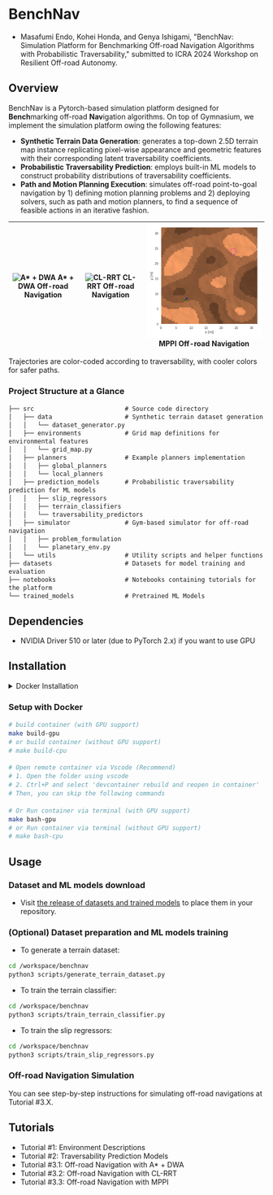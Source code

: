 # BenchNav

- Masafumi Endo, Kohei Honda, and Genya Ishigami, "BenchNav: Simulation Platform for Benchmarking Off-road Navigation Algorithms with Probabilistic Traversability," submitted to ICRA 2024 Workshop on Resilient Off-road Autonomy.

## Overview

BenchNav is a Pytorch-based simulation platform designed for **Bench**marking off-road **Nav**igation algorithms.
On top of Gymnasium, we implement the simulation platform owing the following features:

- **Synthetic Terrain Data Generation**: generates a top-down 2.5D terrain map instance replicating pixel-wise appearance and geometric features with their corresponding latent traversability coefficients.
- **Probabilistic Traversability Prediction**: employs built-in ML models to construct probability distributions of traversability coefficients.
- **Path and Motion Planning Execution**: simulates off-road point-to-goal navigation by 1) defining motion planning problems and 2) deploying solvers, such as path and motion planners, to find a sequence of feasible actions in an iterative fashion.

| ![A* + DWA](/assets/AStar_DWA.gif)  A* + DWA Off-road Navigation | ![CL-RRT](/assets/CL_RRT.gif)  CL-RRT Off-road Navigation | ![MPPI](/assets/MPPI.gif)  MPPI Off-road Navigation |
|:---:|:---:|:---:|

Trajectories are color-coded according to traversability, with cooler colors for safer paths.

### Project Structure at a Glance
```
├── src                         # Source code directory
│   ├── data                    # Synthetic terrain dataset generation
│   │   └── dataset_generator.py
│   ├── environments            # Grid map definitions for environmental features
│   │   └── grid_map.py
│   ├── planners                # Example planners implementation
│   │   ├── global_planners
│   │   └── local_planners
│   ├── prediction_models       # Probabilistic traversability prediction for ML models
│   │   ├── slip_regressors
│   │   ├── terrain_classifiers
│   │   └── traversability_predictors
│   ├── simulator               # Gym-based simulator for off-road navigation
│   │   ├── problem_formulation
│   │   └── planetary_env.py
│   └── utils                   # Utility scripts and helper functions
├── datasets                    # Datasets for model training and evaluation
├── notebooks                   # Notebooks containing tutorials for the platform
└── trained_models              # Pretrained ML Models

```

## Dependencies

- NVIDIA Driver 510 or later (due to PyTorch 2.x) if you want to use GPU

## Installation

<details>
<summary>Docker Installation</summary>

### Install Docker

[Installation guide](https://docs.docker.com/engine/install/ubuntu/#install-using-the-repository)

```bash
# Install from get.docker.com
curl -fsSL https://get.docker.com -o get-docker.sh
sudo sh get-docker.sh
sudo groupadd docker
sudo usermod -aG docker $USER
```

### Setup GPU for Docker
[Installation guide](https://docs.nvidia.com/datacenter/cloud-native/container-toolkit/latest/install-guide.html)
```bash
curl -fsSL https://nvidia.github.io/libnvidia-container/gpgkey | sudo gpg --dearmor -o /usr/share/keyrings/nvidia-container-toolkit-keyring.gpg \
  && curl -s -L https://nvidia.github.io/libnvidia-container/stable/deb/nvidia-container-toolkit.list | \
    sed 's#deb https://#deb [signed-by=/usr/share/keyrings/nvidia-container-toolkit-keyring.gpg] https://#g' | \
    sudo tee /etc/apt/sources.list.d/nvidia-container-toolkit.list 

sudo apt-get update

sudo apt-get install -y nvidia-container-toolkit nvidia-container-runtime

sudo nvidia-ctk runtime configure --runtime=docker

sudo systemctl restart docker
```
</details>

### Setup with Docker

```bash
# build container (with GPU support)
make build-gpu
# or build container (without GPU support)
# make build-cpu

# Open remote container via Vscode (Recommend)
# 1. Open the folder using vscode
# 2. Ctrl+P and select 'devcontainer rebuild and reopen in container'
# Then, you can skip the following commands

# Or Run container via terminal (with GPU support)
make bash-gpu
# or Run container via terminal (without GPU support)
# make bash-cpu
```

## Usage

### Dataset and ML models download
- Visit [the release of datasets and trained models](https://github.com/masafumiendo/benchnav/releases/tag/v0.0) to place them in your repository.

### (Optional) Dataset preparation and ML models training
- To generate a terrain dataset:
```bash
cd /workspace/benchnav
python3 scripts/generate_terrain_dataset.py
```

- To train the terrain classifier:
```bash
cd /workspace/benchnav
python3 scripts/train_terrain_classifier.py
```

- To train the slip regressors:
```bash
cd /workspace/benchnav
python3 scripts/train_slip_regressors.py
```

### Off-road Navigation Simulation

You can see step-by-step instructions for simulating off-road navigations at Tutorial #3.X.

## Tutorials
- Tutorial #1: Environment Descriptions
- Tutorial #2: Traversability Prediction Models
- Tutorial #3.1: Off-road Navigation with A* + DWA
- Tutorial #3.2: Off-road Navigation with CL-RRT
- Tutorial #3.3: Off-road Navigation with MPPI